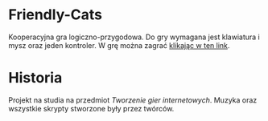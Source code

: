 # Friendly-Cats
Kooperacyjna gra logiczno-przygodowa. Do gry wymagana jest klawiatura i mysz oraz jeden kontroler. W grę można zagrać [klikając w ten link](https://io-maciek.github.io/Friendly-Cats/).

# Historia
Projekt na studia na przedmiot *Tworzenie gier internetowych*. Muzyka oraz wszystkie skrypty stworzone były przez twórców.
